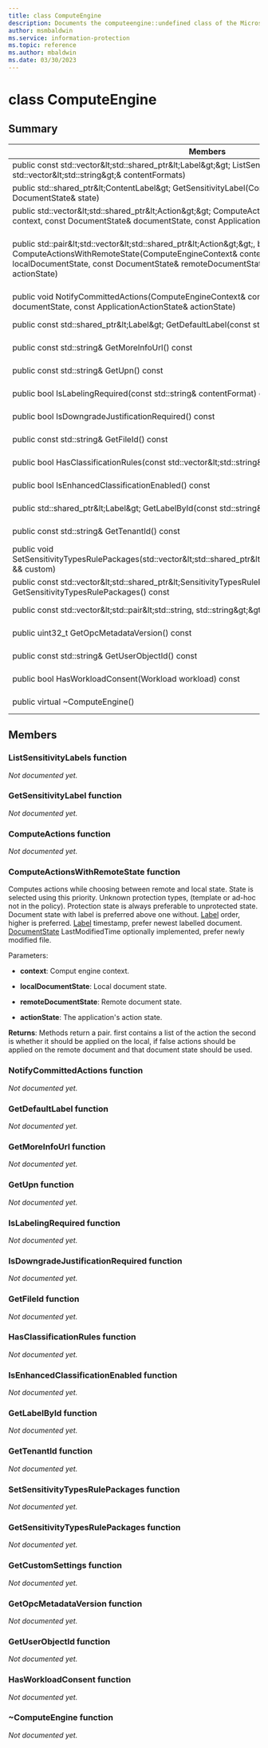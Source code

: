 ```yaml
---
title: class ComputeEngine 
description: Documents the computeengine::undefined class of the Microsoft Information Protection (MIP) SDK.
author: msmbaldwin
ms.service: information-protection
ms.topic: reference
ms.author: mbaldwin
ms.date: 03/30/2023
---
```


# class ComputeEngine 
  
## Summary
 Members                        | Descriptions                                
--------------------------------|---------------------------------------------
public const std::vector\&lt;std::shared_ptr\&lt;Label\&gt;\&gt; ListSensitivityLabels(const std::vector\&lt;std::string\&gt;& contentFormats)  | _Not yet documented._
public std::shared_ptr\&lt;ContentLabel\&gt; GetSensitivityLabel(ComputeEngineContext& context, const DocumentState& state)  | _Not yet documented._
public std::vector\&lt;std::shared_ptr\&lt;Action\&gt;\&gt; ComputeActions(ComputeEngineContext& context, const DocumentState& documentState, const ApplicationActionState& actionState)  | _Not yet documented._
public std::pair\&lt;std::vector\&lt;std::shared_ptr\&lt;Action\&gt;\&gt;, bool\&gt; ComputeActionsWithRemoteState(ComputeEngineContext& context, const DocumentState& localDocumentState, const DocumentState& remoteDocumentState, const ApplicationActionState& actionState)  |  Computes actions while choosing between remote and local state.
public void NotifyCommittedActions(ComputeEngineContext& context, const DocumentState& documentState, const ApplicationActionState& actionState)  | _Not yet documented._
public const std::shared_ptr\&lt;Label\&gt; GetDefaultLabel(const std::string& contentFormat) const  | _Not yet documented._
public const std::string& GetMoreInfoUrl() const  | _Not yet documented._
public const std::string& GetUpn() const  | _Not yet documented._
public bool IsLabelingRequired(const std::string& contentFormat) const  | _Not yet documented._
public bool IsDowngradeJustificationRequired() const  | _Not yet documented._
public const std::string& GetFileId() const  | _Not yet documented._
public bool HasClassificationRules(const std::vector\&lt;std::string\&gt;& contentFormats) const  | _Not yet documented._
public bool IsEnhancedClassificationEnabled() const  | _Not yet documented._
public std::shared_ptr\&lt;Label\&gt; GetLabelById(const std::string& id) const  | _Not yet documented._
public const std::string& GetTenantId() const  | _Not yet documented._
public void SetSensitivityTypesRulePackages(std::vector\&lt;std::shared_ptr\&lt;SensitivityTypesRulePackage\&gt;\&gt; && custom)  | _Not yet documented._
public const std::vector\&lt;std::shared_ptr\&lt;SensitivityTypesRulePackage\&gt;\&gt;& GetSensitivityTypesRulePackages() const  | _Not yet documented._
public const std::vector\&lt;std::pair\&lt;std::string, std::string\&gt;\&gt;& GetCustomSettings() const  | _Not yet documented._
public uint32_t GetOpcMetadataVersion() const  | _Not yet documented._
public const std::string& GetUserObjectId() const  | _Not yet documented._
public bool HasWorkloadConsent(Workload workload) const  | _Not yet documented._
public virtual ~ComputeEngine()  | _Not yet documented._
  
## Members
  
### ListSensitivityLabels function
_Not documented yet._

  
### GetSensitivityLabel function
_Not documented yet._

  
### ComputeActions function
_Not documented yet._

  
### ComputeActionsWithRemoteState function
Computes actions while choosing between remote and local state.
State is selected using this priority. Unknown protection types, (template or ad-hoc not in the policy). Protection state is always preferable to unprotected state. Document state with label is preferred above one without. [Label](class_mip_label.md) order, higher is preferred. [Label](class_mip_label.md) timestamp, prefer newest labelled document. [DocumentState](#class_document_state) LastModifiedTime optionally implemented, prefer newly modified file.

Parameters:  
* **context**: Comput engine context. 


* **localDocumentState**: Local document state. 


* **remoteDocumentState**: Remote document state. 


* **actionState**: The application's action state.



  
**Returns**: Methods return a pair. first contains a list of the action the second is whether it should be applied on the local, if false actions should be applied on the remote document and that document state should be used.
  
### NotifyCommittedActions function
_Not documented yet._

  
### GetDefaultLabel function
_Not documented yet._

  
### GetMoreInfoUrl function
_Not documented yet._

  
### GetUpn function
_Not documented yet._

  
### IsLabelingRequired function
_Not documented yet._

  
### IsDowngradeJustificationRequired function
_Not documented yet._

  
### GetFileId function
_Not documented yet._

  
### HasClassificationRules function
_Not documented yet._

  
### IsEnhancedClassificationEnabled function
_Not documented yet._

  
### GetLabelById function
_Not documented yet._

  
### GetTenantId function
_Not documented yet._

  
### SetSensitivityTypesRulePackages function
_Not documented yet._

  
### GetSensitivityTypesRulePackages function
_Not documented yet._

  
### GetCustomSettings function
_Not documented yet._

  
### GetOpcMetadataVersion function
_Not documented yet._

  
### GetUserObjectId function
_Not documented yet._

  
### HasWorkloadConsent function
_Not documented yet._

  
### ~ComputeEngine function
_Not documented yet._
